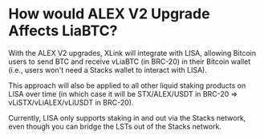 # How would ALEX V2 Upgrade Affects LiaBTC?

With the ALEX V2 upgrades, XLink will integrate with LISA, allowing Bitcoin users to send BTC and receive vLiaBTC (in BRC-20) in their Bitcoin wallet (i.e., users won't need a Stacks wallet to interact with LISA).

This approach will also be applied to all other liquid staking products on LISA over time (in which case it will be STX/ALEX/USDT in BRC-20 => vLiSTX/vLiALEX/vLiUSDT in BRC-20).

Currently, LISA only supports staking in and out via the Stacks network, even though you can bridge the LSTs out of the Stacks network.
